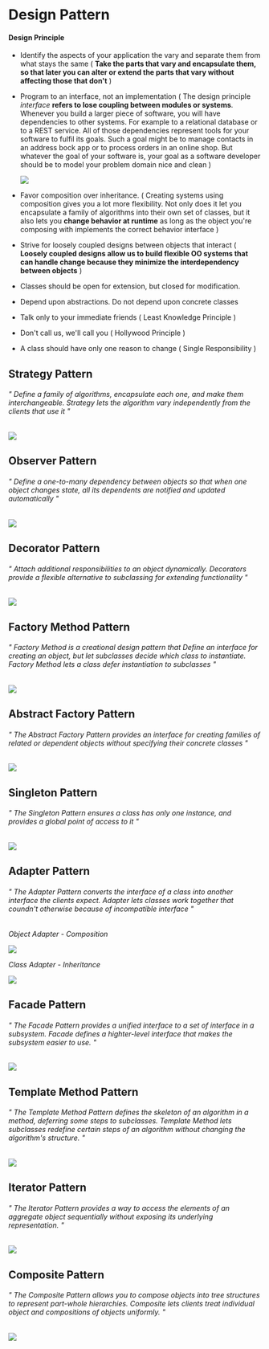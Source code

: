 # Design Pattern

#### Design Principle

- Identify the aspects of your application the vary and separate them from what stays the same ( **Take the parts that vary and encapsulate them, so that later you can alter or extend the parts that vary without affecting those that don't** )

- Program to an interface, not an implementation ( The design principle *interface* **refers to lose coupling between modules or systems**. Whenever you build a larger piece of software, you will have dependencies to other systems. For example to a relational database or to a REST service. All of those dependencies represent tools for your software to fulfil its goals. Such a goal might be to manage contacts in an address bock app or to process orders in an online shop. But whatever the goal of your software is, your goal as a software developer should be to model your problem domain nice and clean )

  <img src="image/programming-to-an-interface.png" />

- Favor composition over inheritance. ( Creating systems using composition gives you a lot more flexibility. Not only does it let you encapsulate a family of algorithms into their own set of classes, but it also lets you **change behavior at runtime** as long as the object you're composing with implements the correct behavior interface )

- Strive for loosely coupled designs between objects that interact ( **Loosely coupled designs allow us to build flexible OO systems that can handle change because they minimize the interdependency between objects** )

- Classes should be open for extension, but closed for modification.

- Depend upon abstractions. Do not depend upon concrete classes

- Talk only to your immediate friends ( Least Knowledge Principle )

- Don't call us, we'll call you ( Hollywood Principle )

- A class should have only one reason to change ( Single Responsibility )

## Strategy Pattern

###### " Define a family of algorithms, encapsulate each one, and make them interchangeable. Strategy lets the algorithm vary independently from the clients that use it "

<img src="image/design-patterns-strategy-diagram.png" />

## Observer Pattern

###### " Define a one-to-many dependency between objects so that when one object changes state, all its dependents are notified and updated automatically "

<img src="image/design-patterns-observer-diagram.png" />

## Decorator Pattern

###### " Attach additional responsibilities to an object dynamically. Decorators provide a flexible alternative to subclassing for extending functionality "

<img src="image/design-patterns-decorator-diagram.png" />

## Factory Method Pattern

###### " Factory Method is a creational design pattern that Define an interface for creating an object, but let subclasses decide which class to instantiate. Factory Method lets a class defer instantiation to subclasses "

<img src="image/design-patterns-factory-diagram.png" />

## Abstract Factory Pattern

###### " The Abstract Factory Pattern provides an interface for creating families of related or dependent objects without specifying their concrete classes "

<img src="image/design-patterns-abstract-factory-diagram.png" />

## Singleton Pattern

###### "  The Singleton Pattern ensures a class has only one instance, and provides a global point of access to it "

<img src="image/design-patterns-singleton-diagram.png" />

## Adapter Pattern

###### "  The Adapter Pattern converts the interface of a class into another interface the clients expect. Adapter lets classes work together that coundn't otherwise because of incompatible interface "

_Object Adapter - Composition_

<img src="image/design-patterns-object-adapter-diagram.png" />

_Class Adapter - Inheritance_

<img src="image/design-patterns-class-adapter-diagram.png" />

## Facade Pattern

###### "  The Facade Pattern provides a unified interface to a set of interface in a subsystem. Facade defines a highter-level interface that makes the subsystem easier to use. "

<img src="image/design-patterns-facade-diagram.png" />

## Template Method Pattern

###### "  The Template Method Pattern defines the skeleton of an algorithm in a method, deferring some steps to subclasses. Template Method lets subclasses redefine certain steps of an algorithm without changing the algorithm's structure. "

<img src="image/design-patterns-template-method-diagram.png" />

## Iterator Pattern

###### "  The Iterator Pattern provides a way to access the elements of an aggregate object sequentially without exposing its underlying representation. "

<img src="image/design-patterns-iterator-diagram.png" />

## Composite Pattern

###### "  The Composite Pattern allows you to compose objects into tree structures to represent part-whole hierarchies. Composite lets clients treat individual object and compositions of objects uniformly. "

<img src="image/design-patterns-composite-diagram.png" />